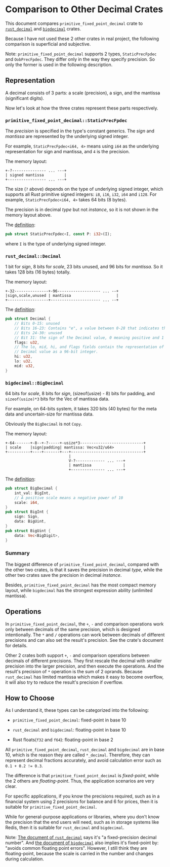 # Comparison to Other Decimal Crates

This document compares `primitive_fixed_point_decimal` crate to
[`rust_decimal`](https://docs.rs/rust_decimal) and
[`bigdecimal`](https://docs.rs/bigdecimal) crates.

Because I have not used these 2 other crates in real project, the following
comparison is superficial and subjective.

Note: `primitive_fixed_point_decimal` supports 2 types, `StaticPrecFpdec`
and `OobPrecFpdec`. They differ only in the way they specify precision.
So only the former is used in the following description.


## Representation

A decimal consists of 3 parts: a scale (precision), a sign, and the
mantissa (significant digits).

Now let's look at how the three crates represent these parts respectively.


### `primitive_fixed_point_decimal::StaticPrecFpdec`

The *precision* is specified in the type's constant generics. The *sign*
and *mantissa* are represented by the underlying signed integer.

For example, `StaticPrecFpdec<i64, 4>` means using `i64` as the underlying
representation for sign and mantissa, and `4` is the precision.

The memory layout:

```
+-?--------------- ... ---+
| signed mantissa         |
+----------------- ... ---+
```

The size (`?` above) depends on the type of underlying signed integer,
which supports all Rust primitive signed integers: `i8`, `i16`, `i32`,
`i64` and `i128`. For example, `StaticPrecFpdec<i64, 4>` takes 64 bits
(8 bytes).

The precision is in decimal *type* but not *instance*, so it is not shown
in the memory layout above.

The [definition](https://docs.rs/primitive_fixed_point_decimal/latest/src/primitive_fixed_point_decimal/static_prec_fpdec.rs.html#18):

```rust
pub struct StaticPrecFpdec<I, const P: i32>(I);
```

where `I` is the type of underlying signed integer.


### `rust_decimal::Decimal`

1 bit for *sign*, 8 bits for *scale*, 23 bits unused, and 96 bits for *mantissa*.
So it takes 128 bits (16 bytes) totally.

The memory layout:

```
+-32---------------+-96------------------- ... --+
|sign,scale,unused | mantissa                    |
+------------------+---------------------- ... --+
```

The [definition](https://docs.rs/rust_decimal/latest/src/rust_decimal/decimal.rs.html#115-126):

```rust
pub struct Decimal {
    // Bits 0-15: unused
    // Bits 16-23: Contains "e", a value between 0-28 that indicates the scale
    // Bits 24-30: unused
    // Bit 31: the sign of the Decimal value, 0 meaning positive and 1 meaning negative.
    flags: u32,
    // The lo, mid, hi, and flags fields contain the representation of the
    // Decimal value as a 96-bit integer.
    hi: u32,
    lo: u32,
    mid: u32,
}
```


### `bigdecimal::BigDecimal`

64 bits for *scale*, 8 bits for *sign*, (sizeof(usize) - 8) bits for padding,
and `sizeof(usize)*3` bits for the Vec of mantissa data.

For example, on 64-bits system, it takes 320 bits (40 bytes) for the meta data
and uncertain-size for mantissa data.

Obviously the `BigDecimal` is not `Copy`.

The memory layout:

```
+-64-------+-8--+-?-----+-usize*3----------------------------+
| scale    |sign|padding| mantissa: Vec<u32/u64>             |
+----------+----+-------+---+--------------------------------+
                            |
                            V-?------------- ... ---+
                            | mantissa              |
                            +--------------- ... ---+
```

The [definition](https://docs.rs/bigdecimal/latest/src/bigdecimal/lib.rs.html#206-210):

```rust
pub struct BigDecimal {
    int_val: BigInt,
    // A positive scale means a negative power of 10
    scale: i64,
}
pub struct BigInt {
    sign: Sign,
    data: BigUint,
}
pub struct BigUint {
    data: Vec<BigDigit>,
}
```

### Summary

The biggest difference of `primitive_fixed_point_decimal`, compared with the
other two crates, is that it saves the precision in decimal *type*, while the
other two crates save the precision in decimal *instance*.

Besides, `primitive_fixed_point_decimal` has the most compact memory layout,
while `bigdecimal` has the strongest expression ability (unlimited mantissa).


## Operations

In `primitive_fixed_point_decimal`, the `+`, `-` and comparison operations
work only between decimals of the same precision, which is designed intentionally.
The `*` and `/` operations can work between decimals of different precisions
and can also set the result's precision. See the crate's document for details.

Other 2 crates both support `+`, `-` and comparison operations between
decimals of different precisions. They first rescale the decimal with smaller
precision into the larger precision, and then execute the operations. And
the result's precision of `*` operation is the sum of 2 oprands. Because
`rust_decimal` has limited mantissa which makes it easy to become overflow,
it will also try to reduce the result's precision if overflow.


## How to Choose

As I understand it, these types can be categorized into the following:

- `primitive_fixed_point_decimal`: fixed-point in base 10

- `rust_decimal` and `bigdecimal`: floating-point in base 10

- Rust floats(`f32` and `f64`): floating-point in base 2

All `primitive_fixed_point_decimal`, `rust_decimal` and `bigdecimal` are in
base 10, which is the reason they are called `*_decimal`.
Therefore, they can represent decimal fractions accurately, and avoid
calculation error such as `0.1 + 0.2 != 0.3`.

The difference is that `primitive_fixed_point_decimal` is *fixed-point*,
while the 2 others are *floating-point*. Thus, the application scenarios
are very clear.

For specific applications, if you know the precisions required, such as in
a financial system using 2 precisions for balance and 6 for prices, then
it is suitable for `primitive_fixed_point_decimal`.

While for general-purpose applications or libraries, where you don't know the
precision that the end users will need, such as in storage systems like
Redis, then it is suitable for `rust_decimal` and `bigdecimal`.

Note: [The document of `rust_decimal`](https://docs.rs/rust_decimal/1.37.1/rust_decimal/struct.Decimal.html)
says it's "a fixed-precision decimal number".
And [the document of `bigdecimal`](https://docs.rs/bigdecimal/0.4.8/bigdecimal/index.html)
also implies it's fixed-point by: "avoids common floating point errors".
However, I still think they are floating-point, because the scale is carried
in the number and changes during calculation.
